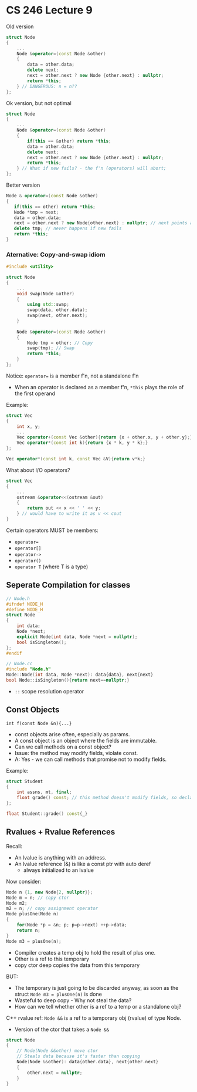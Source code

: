 # CS 246 Lecture 9

Old version

```c++
struct Node
{
    ...
    Node &operator=(const Node &other)
    {
        data = other.data;
        delete next;
        next = other.next ? new Node {other.next} : nullptr;
        return *this;
    } // DANGEROUS: n = n??   
};
```

Ok version, but not optimal

```c++
struct Node
{
    ...
    Node &operator=(const Node &other)
    {
        if(this == &other) return *this;
        data = other.data;
        delete next;
        next = other.next ? new Node {other.next} : nullptr;
        return *this;
    } // What if new fails? - the f'n (operators) will abort;
};
```

Better version

```c++
Node & operator=(const Node &other)
{  
   if(this == other) return *this; 
   Node *tmp = next;
   data = other.data;
   next = other.next ? new Node{other.next} : nullptr; // next points at undeleted data
   delete tmp; // never happens if new fails 
   return *this;
}
```

### Aternative: Copy-and-swap idiom
```c++
#include <utility>

struct Node
{
    ...
    void swap(Node &other)
    {
        using std::swap;
        swap(data, other.data);
        swap(next, other.next);
    }
    
    Node &operator=(const Node &other)
    {
        Node tmp = other; // Copy
        swap(tmp); // Swap
        return *this;
    }
};
```

Notice: `operator=` is a member f'n, not a standalone f'n
- When an operator is declared as a member f'n, `*this` plays the role of the first operand

Example:

```c++
struct Vec
{
    int x, y;
    ...
    Vec operator+(const Vec &other){return {x + other.x, y + other.y};}
    Vec operator*(const int k){return {x * k, y * k};}
};

Vec operator*(const int k, const Vec &V){return v*k;}
```

What about I/O operators?

```c++
struct Vec
{
    ...
    ostream &operator<<(ostream &out)
    {
        return out << x << ' ' << y;
    } // would have to write it as v << cout
}
```

Certain operators MUST be members:
- `operator=`
- `operator[]`
- `operator->`
- `operator()`
- `operator T` (where T is a type)

## Seperate Compilation for classes
```c++
// Node.h
#ifndef NODE_H
#define NODE_H
struct Node
{
    int data;
    Node *next;
    explicit Node(int data, Node *next = nullptr);
    bool isSingleton();
};
#endif

// Node.cc
#include "Node.h"
Node::Node(int data, Node *next): data{data}, next{next}
bool Node::isSingleton(){return next==nullptr;}
```
- `::` scope resolution operator

## Const Objects
`int f(const Node &n){...}`
- const objects arise often, especially as params.
- A const object is an object where the fields are immutable.
- Can we call methods on a const object?
 - Issue: the method may modify fields, violate const.
 - A: Yes - we can call methods that promise not to modify fields.
 
Example:

```c++
struct Student
{
    int assns, mt, final;
    float grade() const; // this method doesn't modify fields, so declare it const.
};

float Student::grade() const{_}
```

## Rvalues + Rvalue References
Recall:
- An lvalue is anything with an address.
- An lvalue reference (&) is like a const ptr with auto deref 
    - always initialized to an lvalue

Now consider:

```c++
Node n {1, new Node{2, nullptr}};
Node m = n; // copy ctor
Node m2;
m2 = n; // copy assignment operator
Node plusOne(Node n)
{
    for(Node *p = &n; p; p=p->next) ++p->data;
    return n;
}
Node m3 = plusOne(n);
```
- Compiler creates a temp obj to hold the result of plus one.
- Other is a ref to this temporary
- copy ctor deep copies the data from this temporary

BUT:
- The temporary is just going to be discarded anyway, as soon as the struct `Node m3 = plusOne(n)` is done
- Wasteful to deep copy - Why not steal the data?
- How can we tell whether other is a ref to a temp or a standalone obj?

C++ rvalue ref: `Node &&` is a ref to a temporary obj (rvalue) of type Node.
- Version of the ctor that takes a `Node &&`

```c++
struct Node
{
    // Node(Node &&other) move ctor 
    // Steals data because it's faster than copying
    Node(Node &&other): data{other.data}, next{other.next}
    {
        other.next = nullptr;
    }
}
```